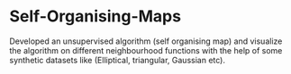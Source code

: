 # Self-Organising-Maps
Developed an unsupervised algorithm (self organising map) and  visualize the algorithm on different neighbourhood functions with the help of some synthetic datasets like (Elliptical, triangular, Gaussian etc).
